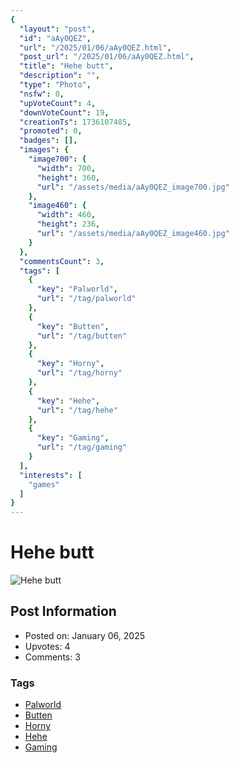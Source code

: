```yaml
---
{
  "layout": "post",
  "id": "aAy0QEZ",
  "url": "/2025/01/06/aAy0QEZ.html",
  "post_url": "/2025/01/06/aAy0QEZ.html",
  "title": "Hehe butt",
  "description": "",
  "type": "Photo",
  "nsfw": 0,
  "upVoteCount": 4,
  "downVoteCount": 19,
  "creationTs": 1736107485,
  "promoted": 0,
  "badges": [],
  "images": {
    "image700": {
      "width": 700,
      "height": 360,
      "url": "/assets/media/aAy0QEZ_image700.jpg"
    },
    "image460": {
      "width": 460,
      "height": 236,
      "url": "/assets/media/aAy0QEZ_image460.jpg"
    }
  },
  "commentsCount": 3,
  "tags": [
    {
      "key": "Palworld",
      "url": "/tag/palworld"
    },
    {
      "key": "Butten",
      "url": "/tag/butten"
    },
    {
      "key": "Horny",
      "url": "/tag/horny"
    },
    {
      "key": "Hehe",
      "url": "/tag/hehe"
    },
    {
      "key": "Gaming",
      "url": "/tag/gaming"
    }
  ],
  "interests": [
    "games"
  ]
}
---
```


# Hehe butt

![Hehe butt](/assets/media/aAy0QEZ_image700.jpg)

## Post Information

- Posted on: January 06, 2025
- Upvotes: 4
- Comments: 3

### Tags

- [Palworld](/tag/Palworld)
- [Butten](/tag/Butten)
- [Horny](/tag/Horny)
- [Hehe](/tag/Hehe)
- [Gaming](/tag/Gaming)
